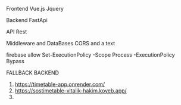 
Frontend
Vue.js
Jquery

Backend
FastApi

API
Rest

Middleware and DataBases
CORS and a text 


firebase allow
Set-ExecutionPolicy -Scope Process -ExecutionPolicy Bypass

FALLBACK BACKEND
1) https://timetable-app.onrender.com/
2) https://sostimetable-vitalik-hakim.koyeb.app/
3) 
